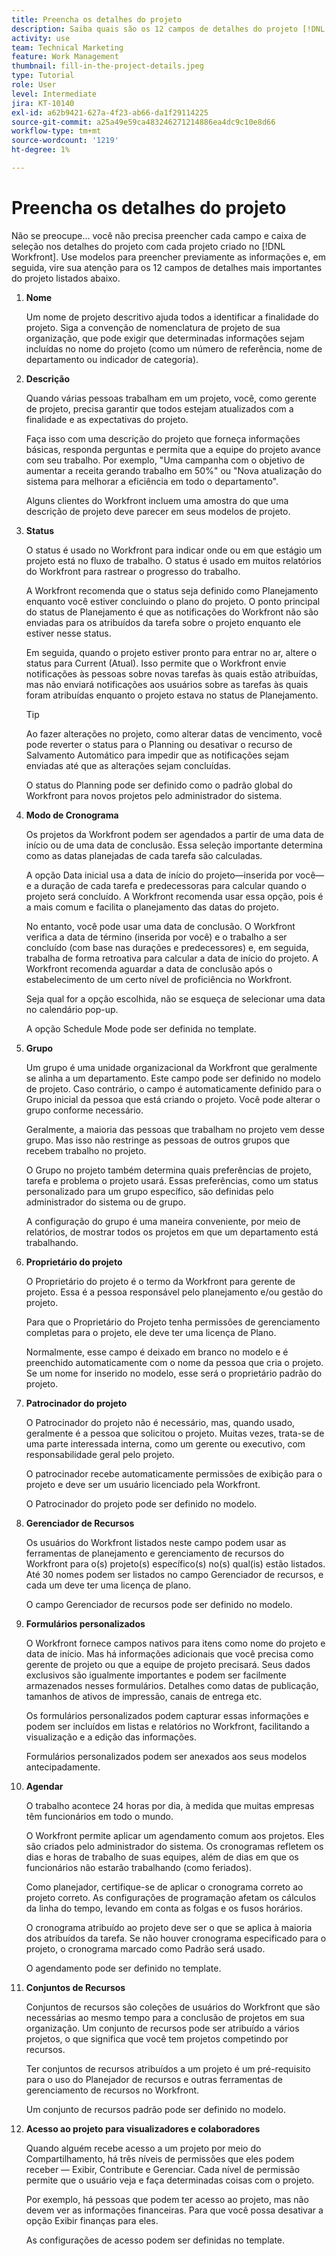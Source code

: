 ```yaml
---
title: Preencha os detalhes do projeto
description: Saiba quais são os 12 campos de detalhes do projeto [!DNL  Workfront] A recomenda que você preencha ao criar um projeto.
activity: use
team: Technical Marketing
feature: Work Management
thumbnail: fill-in-the-project-details.jpeg
type: Tutorial
role: User
level: Intermediate
jira: KT-10140
exl-id: a62b9421-627a-4f23-ab66-da1f29114225
source-git-commit: a25a49e59ca483246271214886ea4dc9c10e8d66
workflow-type: tm+mt
source-wordcount: '1219'
ht-degree: 1%

---
```


# Preencha os detalhes do projeto

Não se preocupe... você não precisa preencher cada campo e caixa de seleção nos detalhes do projeto com cada projeto criado no [!DNL  Workfront]. Use modelos para preencher previamente as informações e, em seguida, vire sua atenção para os 12 campos de detalhes mais importantes do projeto listados abaixo.

1. **Nome**

   Um nome de projeto descritivo ajuda todos a identificar a finalidade do projeto. Siga a convenção de nomenclatura de projeto de sua organização, que pode exigir que determinadas informações sejam incluídas no nome do projeto (como um número de referência, nome de departamento ou indicador de categoria).


1. **Descrição**

   Quando várias pessoas trabalham em um projeto, você, como gerente de projeto, precisa garantir que todos estejam atualizados com a finalidade e as expectativas do projeto.

   Faça isso com uma descrição do projeto que forneça informações básicas, responda perguntas e permita que a equipe do projeto avance com seu trabalho. Por exemplo, &quot;Uma campanha com o objetivo de aumentar a receita gerando trabalho em 50%&quot; ou &quot;Nova atualização do sistema para melhorar a eficiência em todo o departamento&quot;.

   Alguns clientes do Workfront incluem uma amostra do que uma descrição de projeto deve parecer em seus modelos de projeto.

1. **Status**

   O status é usado no Workfront para indicar onde ou em que estágio um projeto está no fluxo de trabalho. O status é usado em muitos relatórios do Workfront para rastrear o progresso do trabalho.

   A Workfront recomenda que o status seja definido como Planejamento enquanto você estiver concluindo o plano do projeto. O ponto principal do status de Planejamento é que as notificações do Workfront não são enviadas para os atribuídos da tarefa sobre o projeto enquanto ele estiver nesse status.

   Em seguida, quando o projeto estiver pronto para entrar no ar, altere o status para Current (Atual). Isso permite que o Workfront envie notificações às pessoas sobre novas tarefas às quais estão atribuídas, mas não enviará notificações aos usuários sobre as tarefas às quais foram atribuídas enquanto o projeto estava no status de Planejamento.

   >[!TIP]
   >
   >  Ao fazer alterações no projeto, como alterar datas de vencimento, você pode reverter o status para o Planning ou desativar o recurso de Salvamento Automático para impedir que as notificações sejam enviadas até que as alterações sejam concluídas.

   O status do Planning pode ser definido como o padrão global do Workfront para novos projetos pelo administrador do sistema.

1. **Modo de Cronograma**

   Os projetos da Workfront podem ser agendados a partir de uma data de início ou de uma data de conclusão. Essa seleção importante determina como as datas planejadas de cada tarefa são calculadas.

   A opção Data inicial usa a data de início do projeto—inserida por você—e a duração de cada tarefa e predecessoras para calcular quando o projeto será concluído. A Workfront recomenda usar essa opção, pois é a mais comum e facilita o planejamento das datas do projeto.

   No entanto, você pode usar uma data de conclusão. O Workfront verifica a data de término (inserida por você) e o trabalho a ser concluído (com base nas durações e predecessores) e, em seguida, trabalha de forma retroativa para calcular a data de início do projeto. A Workfront recomenda aguardar a data de conclusão após o estabelecimento de um certo nível de proficiência no Workfront.

   Seja qual for a opção escolhida, não se esqueça de selecionar uma data no calendário pop-up.

   A opção Schedule Mode pode ser definida no template.

1. **Grupo**

   Um grupo é uma unidade organizacional da Workfront que geralmente se alinha a um departamento. Este campo pode ser definido no modelo de projeto. Caso contrário, o campo é automaticamente definido para o Grupo inicial da pessoa que está criando o projeto. Você pode alterar o grupo conforme necessário.

   Geralmente, a maioria das pessoas que trabalham no projeto vem desse grupo. Mas isso não restringe as pessoas de outros grupos que recebem trabalho no projeto.

   O Grupo no projeto também determina quais preferências de projeto, tarefa e problema o projeto usará. Essas preferências, como um status personalizado para um grupo específico, são definidas pelo administrador do sistema ou de grupo.

   A configuração do grupo é uma maneira conveniente, por meio de relatórios, de mostrar todos os projetos em que um departamento está trabalhando.

1. **Proprietário do projeto**

   O Proprietário do projeto é o termo da Workfront para gerente de projeto. Essa é a pessoa responsável pelo planejamento e/ou gestão do projeto.

   Para que o Proprietário do Projeto tenha permissões de gerenciamento completas para o projeto, ele deve ter uma licença de Plano.

   Normalmente, esse campo é deixado em branco no modelo e é preenchido automaticamente com o nome da pessoa que cria o projeto. Se um nome for inserido no modelo, esse será o proprietário padrão do projeto.

1. **Patrocinador do projeto**

   O Patrocinador do projeto não é necessário, mas, quando usado, geralmente é a pessoa que solicitou o projeto. Muitas vezes, trata-se de uma parte interessada interna, como um gerente ou executivo, com responsabilidade geral pelo projeto.

   O patrocinador recebe automaticamente permissões de exibição para o projeto e deve ser um usuário licenciado pela Workfront.

   O Patrocinador do projeto pode ser definido no modelo.

1. **Gerenciador de Recursos**

   Os usuários do Workfront listados neste campo podem usar as ferramentas de planejamento e gerenciamento de recursos do Workfront para o(s) projeto(s) específico(s) no(s) qual(is) estão listados. Até 30 nomes podem ser listados no campo Gerenciador de recursos, e cada um deve ter uma licença de plano.

   O campo Gerenciador de recursos pode ser definido no modelo.

1. **Formulários personalizados**

   O Workfront fornece campos nativos para itens como nome do projeto e data de início. Mas há informações adicionais que você precisa como gerente de projeto ou que a equipe de projeto precisará. Seus dados exclusivos são igualmente importantes e podem ser facilmente armazenados nesses formulários. Detalhes como datas de publicação, tamanhos de ativos de impressão, canais de entrega etc.

   Os formulários personalizados podem capturar essas informações e podem ser incluídos em listas e relatórios no Workfront, facilitando a visualização e a edição das informações.

   Formulários personalizados podem ser anexados aos seus modelos antecipadamente.

1. **Agendar**

   O trabalho acontece 24 horas por dia, à medida que muitas empresas têm funcionários em todo o mundo.

   O Workfront permite aplicar um agendamento comum aos projetos. Eles são criados pelo administrador do sistema. Os cronogramas refletem os dias e horas de trabalho de suas equipes, além de dias em que os funcionários não estarão trabalhando (como feriados).

   Como planejador, certifique-se de aplicar o cronograma correto ao projeto correto. As configurações de programação afetam os cálculos da linha do tempo, levando em conta as folgas e os fusos horários.

   O cronograma atribuído ao projeto deve ser o que se aplica à maioria dos atribuídos da tarefa. Se não houver cronograma especificado para o projeto, o cronograma marcado como Padrão será usado.

   O agendamento pode ser definido no template.

1. **Conjuntos de Recursos**

   Conjuntos de recursos são coleções de usuários do Workfront que são necessárias ao mesmo tempo para a conclusão de projetos em sua organização. Um conjunto de recursos pode ser atribuído a vários projetos, o que significa que você tem projetos competindo por recursos.

   Ter conjuntos de recursos atribuídos a um projeto é um pré-requisito para o uso do Planejador de recursos e outras ferramentas de gerenciamento de recursos no Workfront.

   Um conjunto de recursos padrão pode ser definido no modelo.

1. **Acesso ao projeto para visualizadores e colaboradores**

   Quando alguém recebe acesso a um projeto por meio do Compartilhamento, há três níveis de permissões que eles podem receber — Exibir, Contribute e Gerenciar. Cada nível de permissão permite que o usuário veja e faça determinadas coisas com o projeto.

   Por exemplo, há pessoas que podem ter acesso ao projeto, mas não devem ver as informações financeiras. Para que você possa desativar a opção Exibir finanças para eles.

   As configurações de acesso podem ser definidas no template.
